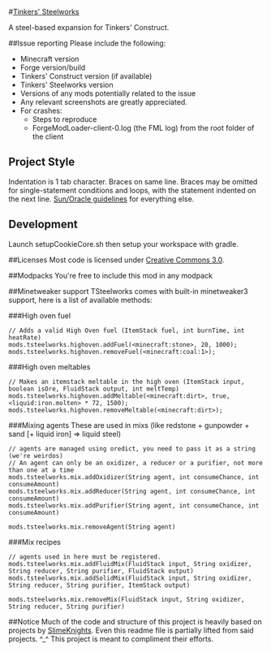 #[Tinkers' Steelworks](http://www.minecraftforum.net/topic/2227330-)

A steel-based expansion for Tinkers' Construct.

##Issue reporting
Please include the following:

* Minecraft version
* Forge version/build
* Tinkers' Construct version (if available)
* Tinkers' Steelworks version
* Versions of any mods potentially related to the issue 
* Any relevant screenshots are greatly appreciated.
* For crashes:
    * Steps to reproduce
    * ForgeModLoader-client-0.log (the FML log) from the root folder of the client

## Project Style
Indentation is 1 tab character. Braces on same line. Braces may be omitted for single-statement conditions and loops, with the statement indented on the next line. [Sun/Oracle guidelines](http://www.oracle.com/technetwork/java/javase/documentation/codeconvtoc-136057.html) for everything else.

## Development
Launch setupCookieCore.sh then setup your workspace with gradle.

##Licenses
Most code is licensed under [Creative Commons 3.0](http://creativecommons.org/licenses/by/3.0/).

##Modpacks
You're free to include this mod in any modpack

##Minetweaker support
TSteelworks comes with built-in minetweaker3 support, here is a list of available methods:

###High oven fuel
```zenscript
// Adds a valid High Oven fuel (ItemStack fuel, int burnTime, int heatRate)
mods.tsteelworks.highoven.addFuel(<minecraft:stone>, 20, 1000);
mods.tsteelworks.highoven.removeFuel(<minecraft:coal:1>);
```
###High oven meltables
```zenscript
// Makes an itemstack meltable in the high oven (ItemStack input, boolean isOre, FluidStack output, int meltTemp)
mods.tsteelworks.highoven.addMeltable(<minecraft:dirt>, true, <liquid:iron.molten> * 72, 1500);
mods.tsteelworks.highoven.removeMeltable(<minecraft:dirt>);
```
###Mixing agents
These are used in mixs (like redstone + gunpowder + sand [+ liquid iron] => liquid steel)
```zenscript
// agents are managed using oredict, you need to pass it as a string (we're weirdos)
// An agent can only be an oxidizer, a reducer or a purifier, not more than one at a time
mods.tsteelworks.mix.addOxidizer(String agent, int consumeChance, int consumeAmount)
mods.tsteelworks.mix.addReducer(String agent, int consumeChance, int consumeAmount)
mods.tsteelworks.mix.addPurifier(String agent, int consumeChance, int consumeAmount)

mods.tsteelworks.mix.removeAgent(String agent)
```
###Mix recipes
```zenscript
// agents used in here must be registered.
mods.tsteelworks.mix.addFluidMix(FluidStack input, String oxidizer, String reducer, String purifier, FluidStack output)
mods.tsteelworks.mix.addSolidMix(FluidStack input, String oxidizer, String reducer, String purifier, ItemStack output)

mods.tsteelworks.mix.removeMix(FluidStack input, String oxidizer, String reducer, String purifier)
```

##Notice
Much of the code and structure of this project is heavily based on projects by [SlimeKnights](https://github.com/SlimeKnights).
Even this readme file is partially lifted from said projects.  ^_^
This project is meant to compliment their efforts.